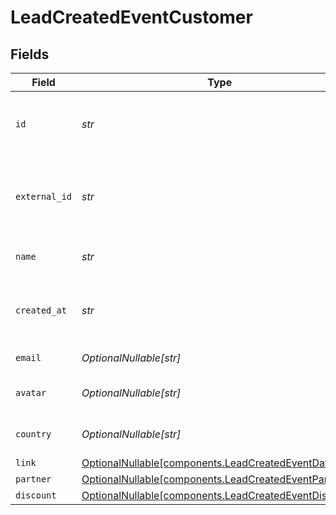 # LeadCreatedEventCustomer


## Fields

| Field                                                                                                        | Type                                                                                                         | Required                                                                                                     | Description                                                                                                  |
| ------------------------------------------------------------------------------------------------------------ | ------------------------------------------------------------------------------------------------------------ | ------------------------------------------------------------------------------------------------------------ | ------------------------------------------------------------------------------------------------------------ |
| `id`                                                                                                         | *str*                                                                                                        | :heavy_check_mark:                                                                                           | The unique identifier of the customer in Dub.                                                                |
| `external_id`                                                                                                | *str*                                                                                                        | :heavy_check_mark:                                                                                           | Unique identifier for the customer in the client's app.                                                      |
| `name`                                                                                                       | *str*                                                                                                        | :heavy_check_mark:                                                                                           | Name of the customer.                                                                                        |
| `created_at`                                                                                                 | *str*                                                                                                        | :heavy_check_mark:                                                                                           | The date the customer was created.                                                                           |
| `email`                                                                                                      | *OptionalNullable[str]*                                                                                      | :heavy_minus_sign:                                                                                           | Email of the customer.                                                                                       |
| `avatar`                                                                                                     | *OptionalNullable[str]*                                                                                      | :heavy_minus_sign:                                                                                           | Avatar URL of the customer.                                                                                  |
| `country`                                                                                                    | *OptionalNullable[str]*                                                                                      | :heavy_minus_sign:                                                                                           | Country of the customer.                                                                                     |
| `link`                                                                                                       | [OptionalNullable[components.LeadCreatedEventDataLink]](../../models/components/leadcreatedeventdatalink.md) | :heavy_minus_sign:                                                                                           | N/A                                                                                                          |
| `partner`                                                                                                    | [OptionalNullable[components.LeadCreatedEventPartner]](../../models/components/leadcreatedeventpartner.md)   | :heavy_minus_sign:                                                                                           | N/A                                                                                                          |
| `discount`                                                                                                   | [OptionalNullable[components.LeadCreatedEventDiscount]](../../models/components/leadcreatedeventdiscount.md) | :heavy_minus_sign:                                                                                           | N/A                                                                                                          |